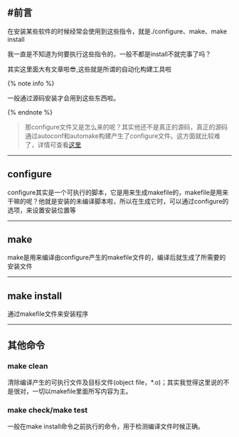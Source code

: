 ## #前言

在安装某些软件的时候经常会使用到这些指令，就是<span class="ljspan  ljspan-reverse ljspan-red">./configure</span>、<span class="ljspan ljspan-reverse ljspan-blue">make</span>、<span class="ljspan ljspan-reverse ljspan-yellow">make install</span>

我一直是不知道为何要执行这些指令的，一般不都是install不就完事了吗？

其实这里面大有文章啦:sunglasses:,这些就是所谓的自动化构建工具啦<!--more-->

{% note info %}

一般通过源码安装才会用到这些东西啦。

{% endnote %}

>那configure文件又是怎么来的呢？其实他还不是真正的源码，真正的源码通过autoconf和automake构建产生了configure文件。这方面就比较难了，详情可查看[这里](https://www.ibm.com/developerworks/cn/linux/l-makefile/)

<hr>

## configure

<span class="ljspan ljspan-reverse ljspan-red">configure</span>其实是一个可执行的脚本，它是用来生成<span class="ljspan ljspan-blue">makefile</span>的，<span class="ljspan ljspan-blue">makefile</span>是用来干嘛的呢？他就是安装的未编译脚本啦，所以在生成它时，可以通过<span class="ljspan ljspan-reverse ljspan-red">configure</span>的选项，来设置安装位置等

<hr>

## make

<span class="ljspan ljspan-reverse ljspan-blue">make</span>是用来编译由<span class="ljspan ljspan-reverse ljspan-red">configure</span>产生的<span class="ljspan ljspan-blue">makefile</span>文件的，编译后就生成了所需要的安装文件

<hr>

## make install

通过<span class="ljspan ljspan-blue">makefile</span>文件来安装程序

<hr>

## 其他命令

### make clean

清除编译产生的可执行文件及目标文件(object file，*.o)；其实我觉得这里说的不是很对，一切以<span class="ljspan ljspan-blue">makefile</span>里面所写内容为主。

### make check/make test

一般在make install命令之前执行的命令，用于检测编译文件时候正确。